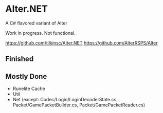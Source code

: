 # Alter.NET
A C# flavored variant of Alter

Work in progress. Not functional.

https://github.com/tilkinsc/Alter.NET
https://github.com/AlterRSPS/Alter

## Finished

## Mostly Done
* Runelite Cache
* Util
* Net (except: Codec/Login/LoginDecoderState.cs, Packet/GamePacketBuilder.cs, Packet/GamePacketReader.cs)
